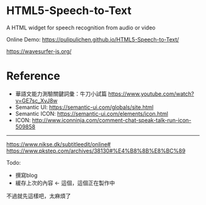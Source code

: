 # HTML5-Speech-to-Text
A HTML widget for speech recognition from audio or video

Online Demo: https://pulipulichen.github.io/HTML5-Speech-to-Text/

https://wavesurfer-js.org/

# Reference
- 華語文能力測驗關鍵詞彙：牛刀小試篇 https://www.youtube.com/watch?v=GE7sc_XvJ8w
- Semantic UI: https://semantic-ui.com/globals/site.html
- Semantic ICON: https://semantic-ui.com/elements/icon.html
- ICON: http://www.iconninja.com/comment-chat-speak-talk-run-icon-509858

-----------------

https://www.nikse.dk/subtitleedit/online#
https://www.pkstep.com/archives/38130#%E4%B8%8B%E8%BC%89

Todo:

- 撰寫blog
- 緩存上次的內容 <- 這個，這個正在製作中

不過就先這樣吧，太麻煩了